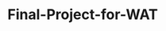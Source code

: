 # Final-Project-for-WAT

<!DOCTYPE html>
<html lang="en">
<head>
    <meta charset="UTF-8">
  <title>Title</title>
   <link rel="stylesheet" href="https://stackpath.bootstrapcdn.com/bootstrap/4.3.1/css/bootstrap.min.css" integrity="sha384-ggOyR0iXCbMQv3Xipma34MD+dH/1fQ784/j6cY/iJTQUOhcWr7x9JvoRxT2MZw1T" crossorigin="anonymous">
  <script>
        function getGrade(letterGrade){
            if (letterGrade == "A") {
                return 4;
            } else if (letterGrade == "B") {
                return 3;
            } else if (letterGrade == "C") {
                return 2;
            } else if (letterGrade == "D") {
                return 1;
            } else if (letterGrade == "F") {
                return 0;
            }
        }

function calc(){
    var ocount = 0 , ogpa = 0
    var bcount = 0 , bgpa = 0
    var mcount = 0 , mgpa = 0

    var gen01 =document.getElementById("gen01").value;
    var gen02 =document.getElementById("gen02").value;
    var gen03 =document.getElementById("gen03").value;
    var gen04 =document.getElementById("gen04").value;
    var gen05 =document.getElementById("gen05").value;
    var gen06 =document.getElementById("gen06").value;
    var gen07 =document.getElementById("gen07").value;
    var gen08 =document.getElementById("gen08").value;
    var gen09 =document.getElementById("gen09").value;
    var gen10 =document.getElementById("gen10").value;
    var gen11 =document.getElementById("gen11").value;
    var gen12 =document.getElementById("gen12").value;
    var gen13 =document.getElementById("gen13").value;
    var gen14 =document.getElementById("gen14").value;
    var gen15 =document.getElementById("gen15").value;
    var gen16 =document.getElementById("gen16").value;
    var bis01 =document.getElementById("bis01").value;
    var bis02 =document.getElementById("bis02").value;
    var bis03 =document.getElementById("bis03").value;
    var bis04 =document.getElementById("bis04").value;
    var bis05 =document.getElementById("bis05").value;
    var bis06 =document.getElementById("bis06").value;
    var bis07 =document.getElementById("bis07").value;
    var bis08 =document.getElementById("bis08").value;
    var bis09 =document.getElementById("bis09").value;
    var bis10 =document.getElementById("bis10").value;
    var bis11 =document.getElementById("bis11").value;
    var bis12 =document.getElementById("bis12").value;
    var bis13 =document.getElementById("bis13").value;
    var maj01 =document.getElementById("maj01").value;
    var maj02 =document.getElementById("maj02").value;
    var maj03 =document.getElementById("maj03").value;
    var maj04 =document.getElementById("maj04").value;
    var maj05 =document.getElementById("maj05").value;
    var maj06 =document.getElementById("maj06").value;
    var maj07 =document.getElementById("maj07").value;
    var maj08 =document.getElementById("maj08").value;
    var maj09 =document.getElementById("maj09").value;
    var maj10 =document.getElementById("maj10").value;
    var maj11 =document.getElementById("maj11").value;
    var maj12 =document.getElementById("maj12").value;


    if (gen01 != "-") {
        ocount = ocount + 1;
        ogpa = ogpa + getGrade(gen01);
    }

    if (gen02 != "-") {
        ocount = ocount + 1;
        ogpa = ogpa + getGrade(gen02);
    }
    if (gen03 != "-") {
        ocount = ocount + 1;
        ogpa = ogpa + getGrade(gen03);
    }
    if (gen04 != "-") {
        ocount = ocount + 1;
        ogpa = ogpa + getGrade(gen04);
    }
    if (gen05 != "-") {
        ocount = ocount + 1;
        ogpa = ogpa + getGrade(gen05);
    }
    if (gen06 != "-") {
        ocount = ocount + 1;
        ogpa = ogpa + getGrade(gen06);
    }
    if (gen07 != "-") {
        ocount = ocount + 1;
        ogpa = ogpa + getGrade(gen07);
    }
    if (gen08 != "-") {
        ocount = ocount + 1;
        ogpa = ogpa + getGrade(gen08);
    }
    if (gen09 != "-") {
        ocount = ocount + 1;
        ogpa = ogpa + getGrade(gen09);
    }
    if (gen10 != "-") {
        ocount = ocount + 1;
        ogpa = ogpa + getGrade(gen10);
    }
    if (gen11 != "-") {
        ocount = ocount + 1;
        ogpa = ogpa + getGrade(gen11);
    }
    if (gen12 != "-") {
        ocount = ocount + 1;
        ogpa = ogpa + getGrade(gen12);
    }
    if (gen13 != "-") {
        ocount = ocount + 1;
        ogpa = ogpa + getGrade(gen13);
    }
    if (gen14 != "-") {
        ocount = ocount + 1;
        ogpa = ogpa + getGrade(gen14);
    }
    if (gen15 != "-") {
        ocount = ocount + 1;
        ogpa = ogpa + getGrade(gen15);
    }
    if (gen16 != "-") {
        ocount = ocount + 1;
        ogpa = ogpa + getGrade(gen16);
    }

    if (bis01 != "-") {
        ocount = ocount + 1;
        bcount = bcount + 1;
        ogpa = ogpa + getGrade(bis01);
        bgpa = bgpa + getGrade(bis01);
    }
    if (bis02 != "-") {
        ocount = ocount + 1;
        bcount = bcount + 1;
        ogpa = ogpa + getGrade(bis02);
        bgpa = bgpa + getGrade(bis02);
    }
    if (bis03 != "-") {
        ocount = ocount + 1;
        bcount = bcount + 1;
        ogpa = ogpa + getGrade(bis03);
        bgpa = bgpa + getGrade(bis03);
    }
    if (bis04 != "-") {
        ocount = ocount + 1;
        bcount = bcount + 1;
        ogpa = ogpa + getGrade(bis04);
        bgpa = bgpa + getGrade(bis04);
    }
    if (bis05 != "-") {
        ocount = ocount + 1;
        bcount = bcount + 1;
        ogpa = ogpa + getGrade(bis05);
        bgpa = bgpa + getGrade(bis05);
    }
    if (bis06 != "-") {
        ocount = ocount + 1;
        bcount = bcount + 1;
        ogpa = ogpa + getGrade(bis06);
        bgpa = bgpa + getGrade(bis06);
    }
    if (bis07 != "-") {
        ocount = ocount + 1;
        bcount = bcount + 1;
        ogpa = ogpa + getGrade(bis07);
        bgpa = bgpa + getGrade(bis07);
    }
    if (bis08 != "-") {
        ocount = ocount + 1;
        bcount = bcount + 1;
        ogpa = ogpa + getGrade(bis08);
        bgpa = bgpa + getGrade(bis08);
    }
    if (bis09 != "-") {
        ocount = ocount + 1;
        bcount = bcount + 1;
        ogpa = ogpa + getGrade(bis09);
        bgpa = bgpa + getGrade(bis09);
    }
    if (bis10 != "-") {
        ocount = ocount + 1;
        bcount = bcount + 1;
        ogpa = ogpa + getGrade(bis10);
        bgpa = bgpa + getGrade(bis10);
    }
    if (bis011 != "-") {
        ocount = ocount + 1;
        bcount = bcount + 1;
        ogpa = ogpa + getGrade(bis11);
        bgpa = bgpa + getGrade(bis11);
    }
    if (bis12 != "-") {
        ocount = ocount + 1;
        bcount = bcount + 1;
        ogpa = ogpa + getGrade(bis12);
        bgpa = bgpa + getGrade(bis12);
    }
    if (bis13 != "-") {
        ocount = ocount + 1;
        bcount = bcount + 1;
        ogpa = ogpa + getGrade(bis13);
        bgpa = bgpa + getGrade(bis13);
    }
    if (maj01 != "-") {
        ocount = ocount + 1;
        bcount = bcount + 1;
        mcount = mcount + 1;
        ogpa = ogpa + getGrade(maj01);
        bgpa = bgpa + getGrade(maj01);
        mgpa = mgpa + getGrade(maj01);
    }
    if (maj02 != "-") {
        ocount = ocount + 1;
        bcount = bcount + 1;
        mcount = mcount + 1;
        ogpa = ogpa + getGrade(maj02);
        bgpa = bgpa + getGrade(maj02);
        mgpa = mgpa + getGrade(maj02);
    }
    if (maj03 != "-") {
        ocount = ocount + 1;
        bcount = bcount + 1;
        mcount = mcount + 1;
        ogpa = ogpa + getGrade(maj03);
        bgpa = bgpa + getGrade(maj03);
        mgpa = mgpa + getGrade(maj03);
    }
    if (maj04 != "-") {
        ocount = ocount + 1;
        bcount = bcount + 1;
        mcount = mcount + 1;
        ogpa = ogpa + getGrade(maj04);
        bgpa = bgpa + getGrade(maj04);
        mgpa = mgpa + getGrade(maj04);
    }
    if (maj05 != "-") {
        ocount = ocount + 1;
        bcount = bcount + 1;
        mcount = mcount + 1;
        ogpa = ogpa + getGrade(maj05);
        bgpa = bgpa + getGrade(maj05);
        mgpa = mgpa + getGrade(maj05);
    }
    if (maj06 != "-") {
        ocount = ocount + 1;
        bcount = bcount + 1;
        mcount = mcount + 1;
        ogpa = ogpa + getGrade(maj06);
        bgpa = bgpa + getGrade(maj06);
        mgpa = mgpa + getGrade(maj06);
    }
    if (maj07 != "-") {
        ocount = ocount + 1;
        bcount = bcount + 1;
        mcount = mcount + 1;
        ogpa = ogpa + getGrade(maj07);
        bgpa = bgpa + getGrade(bis07);
        mgpa = mgpa + getGrade(maj07);
    }
    if (maj08 != "-") {
        ocount = ocount + 1;
        bcount = bcount + 1;
        mcount = mcount + 1;
        ogpa = ogpa + getGrade(maj08);
        bgpa = bgpa + getGrade(maj08);
        mgpa = mgpa + getGrade(maj08);
    }
    if (maj09 != "-") {
        ocount = ocount + 1;
        bcount = bcount + 1;
        mcount = mcount + 1;
        ogpa = ogpa + getGrade(maj09);
        bgpa = bgpa + getGrade(maj09);
        mgpa = mgpa + getGrade(maj09);
    }
    if (maj10 != "-") {
        ocount = ocount + 1;
        bcount = bcount + 1;
        mcount = mcount + 1;
        ogpa = ogpa + getGrade(maj10);
        bgpa = bgpa + getGrade(maj10);
        mgpa = mgpa + getGrade(maj10);
    }
    if (maj11 != "-") {
        ocount = ocount + 1;
        bcount = bcount + 1;
        mcount = mcount + 1;
        ogpa = ogpa + getGrade(maj11);
        bgpa = bgpa + getGrade(maj11);
        mgpa = mgpa + getGrade(maj11);
    }
    if (maj12 != "-") {
        ocount = ocount + 1;
        bcount = bcount + 1;
        mcount = mcount + 1;
        ogpa = ogpa + getGrade(maj12);
        bgpa = bgpa + getGrade(maj12);
        mgpa = mgpa + getGrade(maj12);
    }
    if (maj13 != "-") {
        ocount = ocount + 1;
        bcount = bcount + 1;
        mcount = mcount + 1;
        ogpa = ogpa + getGrade(maj13);
        bgpa = bgpa + getGrade(maj13);
        mgpa = mgpa + getGrade(maj13);
    }
    document.getElementById("ogpa").innerText = ogpa / ocount;
    document.getElementById("bgpa").innerText = bgpa / bcount;
    document.getElementById("mgpa").innerText = mgpa / mcount;



}

    </script>
</head>
<body>
    <div class="container"><nav class="navbar navbar-expand-lg navbar-light bg-light">
        <a class="navbar-brand" href="#">GradeTracker</a>
        <button class="navbar-toggler" type="button" data-toggle="collapse" data-target="#navbarSupportedContent" aria-controls="navbarSupportedContent" aria-expanded="false" aria-label="Toggle navigation">
            <span class="navbar-toggler-icon"></span>
        </button>

        <div class="collapse navbar-collapse" id="navbarSupportedContent">
            <ul class="navbar-nav mr-auto">
                <li class="nav-item active">
                    <a class="nav-link" href="#">Home <span class="sr-only">(current)</span></a>
                </li>
            </ul>

        </div>
    </nav>
    <h2>Schema</h2>
        <table class="table">
            <thead>
            <tr>
                <th scope="col">#</th>
                <th scope="col">Course</th>
                <th scope="col">Credits</th>
                <th scope="col">Grade</th>
            </tr>
            </thead>
            <tbody>
            <tr>
                <th scope="row">1</th>
                <td>English 101</td>
                <td>3</td>
                <td><div class="form-group">
                    <select class="form-control" id="gen01">
                        <option>-</option>
                        <option>A</option>
                        <option>B</option>
                        <option>C</option>
                        <option>D</option>
                        <option>F</option>
                    </select>
                </div></td>
            </tr>
            <tr>
                <th scope="row">2</th>
                <td>Algebra II</td>
                <td>4</td>
                <td><div class="form-group">
                    <select class="form-control" id="gen02">
                        <option>-</option>
                        <option>A</option>
                        <option>B</option>
                        <option>C</option>
                        <option>D</option>
                        <option>F</option>
                    </select>
                </div></td>
            </tr>
            <tr>
                <th scope="row">3</th>
                <td>French I</td>
                <td>3</td>
                <td><div class="form-group">
                    <select class="form-control" id="gen03">
                        <option>-</option>
                        <option>A</option>
                        <option>B</option>
                        <option>C</option>
                        <option>D</option>
                        <option>F</option>
                    </select>
                </div></td>
            </tr>
            <tr>
                <th scope="row">4</th>
                <td>Business Problem Solving</td>
                <td>3</td>
                <td><div class="form-group">
                    <select class="form-control" id="maj01">
                        <option>-</option>
                        <option>A</option>
                        <option>B</option>
                        <option>C</option>
                        <option>D</option>
                        <option>F</option>
                    </select>
                </div></td>
            </tr>
            <tr>
                <th scope="row">5</th>
                <td>Intro to African-American History</td>
                <td>3</td>
                <td><div class="form-group">
                    <select class="form-control" id="gen04">
                        <option>-</option>
                        <option>A</option>
                        <option>B</option>
                        <option>C</option>
                        <option>D</option>
                        <option>F</option>
                    </select>
                </div></td>
            </tr>
            <tr>
                <th scope="row">6</th>
                <td>Business Orientation</td>
                <td>1</td>
                <td><div class="form-group">
                    <select class="form-control" id="bis01">
                        <option>-</option>
                        <option>A</option>
                        <option>B</option>
                        <option>C</option>
                        <option>D</option>
                        <option>F</option>
                    </select>
                </div></td>
            </tr>
            <tr>
                <th scope="row">7</th>
                <td>English 105</td>
                <td>3</td>
                <td><div class="form-group">
                    <select class="form-control" id="gen05">
                        <option>-</option>
                        <option>A</option>
                        <option>B</option>
                        <option>C</option>
                        <option>D</option>
                        <option>F</option>
                    </select>
                </div></td>
            </tr>
            <tr>
                <th scope="row">8</th>
                <td>Applied Calculus</td>
                <td>4</td>
                <td><div class="form-group">
                    <select class="form-control" id="gen06">
                        <option>-</option>
                        <option>A</option>
                        <option>B</option>
                        <option>C</option>
                        <option>D</option>
                        <option>F</option>
                    </select>
                </div></td>
            </tr>
            <tr>
                <th scope="row">9</th>
                <td>French II</td>
                <td>3</td>
                <td><div class="form-group">
                    <select class="form-control" id="gen07">
                        <option>-</option>
                        <option>A</option>
                        <option>B</option>
                        <option>C</option>
                        <option>D</option>
                        <option>F</option>
                    </select>
                </div></td>
            </tr>
            <tr>
                <th scope="row">10</th>
                <td>Intro to Psychology</td>
                <td>3</td>
                <td><div class="form-group">
                    <select class="form-control" id="gen08">
                        <option>-</option>
                        <option>A</option>
                        <option>B</option>
                        <option>C</option>
                        <option>D</option>
                        <option>F</option>
                    </select>
                </div></td>
            </tr>
            <tr>
                <th scope="row">11</th>
                <td>Swimming</td>
                <td>1</td>
                <td><div class="form-group">
                    <select class="form-control" id="gen09">
                        <option>-</option>
                        <option>A</option>
                        <option>B</option>
                        <option>C</option>
                        <option>D</option>
                        <option>F</option>
                    </select>
                </div></td>
            </tr>
            <tr>
                <th scope="row">12</th>
                <td>Business Orientation II</td>
                <td>1</td>
                <td><div class="form-group">
                    <select class="form-control" id="bis02">
                        <option>-</option>
                        <option>A</option>
                        <option>B</option>
                        <option>C</option>
                        <option>D</option>
                        <option>F</option>
                    </select>
                </div></td>
            </tr>
            <tr>
                <th scope="row">13</th>
                <td>Statistics - Bus. & Economics</td>
                <td>3</td>
                <td><div class="form-group">
                    <select class="form-control" id="gen10">
                        <option>-</option>
                        <option>A</option>
                        <option>B</option>
                        <option>C</option>
                        <option>D</option>
                        <option>F</option>
                    </select>
                </div></td>
            </tr>
            <tr>
                <th scope="row">14</th>
                <td>Principles of Economics I</td>
                <td>3</td>
                <td><div class="form-group">
                    <select class="form-control" id="gen11">
                        <option>-</option>
                        <option>A</option>
                        <option>B</option>
                        <option>C</option>
                        <option>D</option>
                        <option>F</option>
                    </select>
                </div></td>
            </tr>
            <tr>
                <th scope="row">15</th>
                <td>Accounting Principles I</td>
                <td>3</td>
                <td><div class="form-group">
                    <select class="form-control" id="bis03">
                        <option>-</option>
                        <option>A</option>
                        <option>B</option>
                        <option>C</option>
                        <option>D</option>
                        <option>F</option>
                    </select>
                </div></td>
            </tr>
            <tr>
                <th scope="row">16</th>
                <td>Management Information Systems</td>
                <td>3</td>
                <td><div class="form-group">
                    <select class="form-control" id="mag01">
                        <option>-</option>
                        <option>A</option>
                        <option>B</option>
                        <option>C</option>
                        <option>D</option>
                        <option>F</option>
                    </select>
                </div></td>
            </tr>
            <tr>
                <th scope="row">17</th>
                <td>Career Counseling</td>
                <td>1</td>
                <td><div class="form-group">
                    <select class="form-control" id="bis04">
                        <option>-</option>
                        <option>A</option>
                        <option>B</option>
                        <option>C</option>
                        <option>D</option>
                        <option>F</option>
                    </select>
                </div></td>
            </tr><tr>
                <th scope="row">18</th>
                <td>Political Science</td>
                <td>3</td>
                <td><div class="form-group">
                    <select class="form-control" id="gen12">
                        <option>-</option>
                        <option>A</option>
                        <option>B</option>
                        <option>C</option>
                        <option>D</option>
                        <option>F</option>
                    </select>
                </div></td>
            </tr>
            <tr>
                <th scope="row">19</th>
                <td>Principles of Economics II</td>
                <td>3</td>
                <td><div class="form-group">
                    <select class="form-control" id="gen13">
                        <option>-</option>
                        <option>A</option>
                        <option>B</option>
                        <option>C</option>
                        <option>D</option>
                        <option>F</option>
                    </select>
                </div></td>
            </tr>
            <tr>
                <th scope="row">20</th>
                <td>Accounting Principles II</td>
                <td>3</td>
                <td><div class="form-group">
                    <select class="form-control" id="bis05">
                        <option>-</option>
                        <option>A</option>
                        <option>B</option>
                        <option>C</option>
                        <option>D</option>
                        <option>F</option>
                    </select>
                </div></td>
            </tr>
            <tr>
                <th scope="row">21</th>
                <td>Intro to Software Design</td>
                <td>3</td>
                <td><div class="form-group">
                    <select class="form-control" id="maj02">
                        <option>-</option>
                        <option>A</option>
                        <option>B</option>
                        <option>C</option>
                        <option>D</option>
                        <option>F</option>
                    </select>
                </div></td>
            </tr>
            <tr>
                <th scope="row">22</th>
                <td>Business Communications</td>
                <td>3</td>
                <td><div class="form-group">
                    <select class="form-control" id="bis06">
                        <option>-</option>
                        <option>A</option>
                        <option>B</option>
                        <option>C</option>
                        <option>D</option>
                        <option>F</option>
                    </select>
                </div></td>
            </tr>
            <tr>
                <th scope="row">23</th>
                <td>Quantitative Bus. Analytics</td>
                <td>3</td>
                <td><div class="form-group">
                    <select class="form-control" id="maj03">
                        <option>-</option>
                        <option>A</option>
                        <option>B</option>
                        <option>C</option>
                        <option>D</option>
                        <option>F</option>
                    </select>
                </div></td>
            </tr>
            <tr>
                <th scope="row">24</th>
                <td>Database Management</td>
                <td>3</td>
                <td><div class="form-group">
                    <select class="form-control" id="maj04">
                        <option>-</option>
                        <option>A</option>
                        <option>B</option>
                        <option>C</option>
                        <option>D</option>
                        <option>F</option>
                    </select>
                </div></td>
            </tr>
            <tr>
                <th scope="row">25</th>
                <td>Management & Org. Behavior</td>
                <td>3</td>
                <td><div class="form-group">
                    <select class="form-control" id="bis07">
                        <option>-</option>
                        <option>A</option>
                        <option>B</option>
                        <option>C</option>
                        <option>D</option>
                        <option>F</option>
                    </select>
                </div></td>
            </tr>
            <tr>
                <th scope="row">26</th>
                <td>Physical Science</td>
                <td>3</td>
                <td><div class="form-group">
                    <select class="form-control" id="gen14">
                        <option>-</option>
                        <option>A</option>
                        <option>B</option>
                        <option>C</option>
                        <option>D</option>
                        <option>F</option>
                    </select>
                </div></td>
            </tr>
            <tr>
                <th scope="row">27</th>
                <td>Principles of Marketing</td>
                <td>3</td>
                <td><div class="form-group">
                    <select class="form-control" id="bis08">
                        <option>-</option>
                        <option>A</option>
                        <option>B</option>
                        <option>C</option>
                        <option>D</option>
                        <option>F</option>
                    </select>
                </div></td>
            </tr>
            <tr>
                <th scope="row">28</th>
                <td>Production & Operations Management</td>
                <td>3</td>
                <td><div class="form-group">
                    <select class="form-control" id="maj05">
                        <option>-</option>
                        <option>A</option>
                        <option>B</option>
                        <option>C</option>
                        <option>D</option>
                        <option>F</option>
                    </select>
                </div></td>
            </tr>
            <tr>
                <th scope="row">29</th>
                <td>Intro to Data & Network Communication</td>
                <td>3</td>
                <td><div class="form-group">
                    <select class="form-control" id="maj06">
                        <option>-</option>
                        <option>A</option>
                        <option>B</option>
                        <option>C</option>
                        <option>D</option>
                        <option>F</option>
                    </select>
                </div></td>
            </tr>
            <tr>
                <th scope="row">30</th>
                <td>Finance Principles</td>
                <td>3</td>
                <td><div class="form-group">
                    <select class="form-control" id="bis09">
                        <option>-</option>
                        <option>A</option>
                        <option>B</option>
                        <option>C</option>
                        <option>D</option>
                        <option>F</option>
                    </select>
                </div></td>
            </tr>
            <tr>
                <th scope="row">31</th>
                <td>Business Law</td>
                <td>3</td>
                <td><div class="form-group">
                    <select class="form-control" id="bis10">
                        <option>-</option>
                        <option>A</option>
                        <option>B</option>
                        <option>C</option>
                        <option>D</option>
                        <option>F</option>
                    </select>
                </div></td>
            </tr>
            <tr>
                <th scope="row">32</th>
                <td>Systems Analysis & Design</td>
                <td>3</td>
                <td><div class="form-group">
                    <select class="form-control" id="maj07">
                        <option>-</option>
                        <option>A</option>
                        <option>B</option>
                        <option>C</option>
                        <option>D</option>
                        <option>F</option>
                    </select>
                </div></td>
            </tr>
            <tr>
                <th scope="row">33</th>
                <td>Cyber Security</td>
                <td>3</td>
                <td><div class="form-group">
                    <select class="form-control" id="maj08">
                        <option>-</option>
                        <option>A</option>
                        <option>B</option>
                        <option>C</option>
                        <option>D</option>
                        <option>F</option>
                    </select>
                </div></td>
            </tr>
            <tr>
                <th scope="row">34</th>
                <td>Web Authoring Tools</td>
                <td>3</td>
                <td><div class="form-group">
                    <select class="form-control" id="maj09">
                        <option>-</option>
                        <option>A</option>
                        <option>B</option>
                        <option>C</option>
                        <option>D</option>
                        <option>F</option>
                    </select>
                </div></td>
            </tr>
            <tr>
                <th scope="row">35</th>
                <td>Intro to eBusiness & Commerce</td>
                <td>3</td>
                <td><div class="form-group">
                    <select class="form-control" id="maj10">
                        <option>-</option>
                        <option>A</option>
                        <option>B</option>
                        <option>C</option>
                        <option>D</option>
                        <option>F</option>
                    </select>
                </div></td>
            </tr>
            <tr>
                <th scope="row">36</th>
                <td>Managerial Economics</td>
                <td>3</td>
                <td><div class="form-group">
                    <select class="form-control" id="bis11">
                        <option>-</option>
                        <option>A</option>
                        <option>B</option>
                        <option>C</option>
                        <option>D</option>
                        <option>F</option>
                    </select>
                </div></td>
            </tr><tr>
                <th scope="row">37</th>
                <td>Abnormal Psychology</td>
                <td>3</td>
                <td><div class="form-group">
                    <select class="form-control" id="gen15">
                        <option>-</option>
                        <option>A</option>
                        <option>B</option>
                        <option>C</option>
                        <option>D</option>
                        <option>F</option>
                    </select>
                </div></td>
            </tr>
            <tr>
                <th scope="row">38</th>
                <td>Information Systems Consulting</td>
                <td>3</td>
                <td><div class="form-group">
                    <select class="form-control" id="maj11">
                        <option>-</option>
                        <option>A</option>
                        <option>B</option>
                        <option>C</option>
                        <option>D</option>
                        <option>F</option>
                    </select>
                </div></td>
            </tr>
            <tr>
                <th scope="row">39</th>
                <td>Entrepreneurship</td>
                <td>3</td>
                <td><div class="form-group">
                    <select class="form-control" id="bis12">
                        <option>-</option>
                        <option>A</option>
                        <option>B</option>
                        <option>C</option>
                        <option>D</option>
                        <option>F</option>
                    </select>
                </div></td>
            </tr>
            <tr>
                <th scope="row">40</th>
                <td>Network Security</td>
                <td>3</td>
                <td><div class="form-group">
                    <select class="form-control" id="maj12">
                        <option>-</option>
                        <option>A</option>
                        <option>B</option>
                        <option>C</option>
                        <option>D</option>
                        <option>F</option>
                    </select>
                </div></td>
            </tr>
            <tr>
                <th scope="row">41</th>
                <td>Intro to Philosophy</td>
                <td>3</td>
                <td><div class="form-group">
                    <select class="form-control" id="gen16">
                        <option>-</option>
                        <option>A</option>
                        <option>B</option>
                        <option>C</option>
                        <option>D</option>
                        <option>F</option>
                    </select>
                </div></td>
            </tr>
            <tr>
                <th scope="row">42</th>
                <td>Business Policy</td>
                <td>3</td>
                <td><div class="form-group">
                    <select class="form-control" id="bis13">
                        <option>-</option>
                        <option>A</option>
                        <option>B</option>
                        <option>C</option>
                        <option>D</option>
                        <option>F</option>
                    </select>
                </div></td>
            </tr>
            </tbody>
        </table>
        <div class="row">
            <button type="button" onclick="calc">Calculate</button>
        </div>
        <div class="container">
            <div class="row">
                <div class="col-sm">
                    Overall GPA
                </div>
                <div class="col-sm">
                    Business GPA
                </div>
                <div class="col-sm">
                    Major GPA
                </div>
            </div><div class="row">
                <div class="col-sm" id="ogpa">
                    0
                </div>
                <div class="col-sm" id="bgpa">
                    0
                </div>
                <div class="col-sm" id="mgpa">
                    0
                </div>
        </div>
    </div>



    <script src="https://code.jquery.com/jquery-3.3.1.slim.min.js" integrity="sha384-q8i/X+965DzO0rT7abK41JStQIAqVgRVzpbzo5smXKp4YfRvH+8abtTE1Pi6jizo" crossorigin="anonymous"></script>
    <script src="https://cdnjs.cloudflare.com/ajax/libs/popper.js/1.14.7/umd/popper.min.js" integrity="sha384-UO2eT0CpHqdSJQ6hJty5KVphtPhzWj9WO1clHTMGa3JDZwrnQq4sF86dIHNDz0W1" crossorigin="anonymous"></script>
    <script src="https://stackpath.bootstrapcdn.com/bootstrap/4.3.1/js/bootstrap.min.js" integrity="sha384-JjSmVgyd0p3pXB1rRibZUAYoIIy6OrQ6VrjIEaFf/nJGzIxFDsf4x0xIM+B07jRM" crossorigin="anonymous"></script>
</body>

